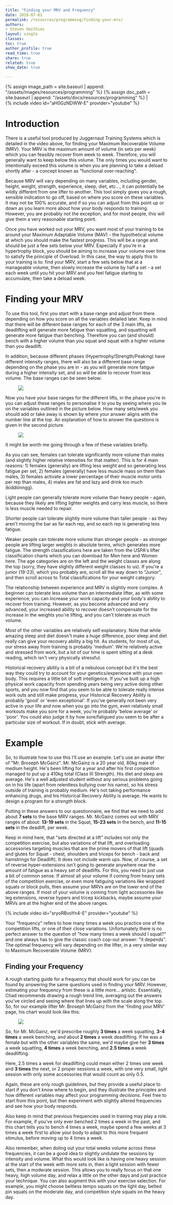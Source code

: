 ```yaml
---
title: "Finding your MRV and Frequency"
date: 2019-07-01
permalink: /resources/programming/finding-your-mrv/
authors:
- Steven Smithies
layout: single
classes:
toc: true
author_profile: true
read_time: true
share: true
related: true
show_date: true

---
```


{% assign image_path = site.baseurl | append: "/assets/images/resources/programming" %}
{% assign doc_path = site.baseurl | append: "/assets/docs/resources/programming" %}
  |  
{% include video id="aH0GzNDWW-E" provider="youtube" %}

# Introduction

There is a useful tool produced by Juggernaut Training Systems which is detailed in the video above, for finding your Maximum Recoverable Volume (MRV). Your MRV is the maximum amount of volume (in sets per week) which you can feasibly recover from week to week. Therefore, you will generally want to keep below this volume. The only times you would want to intentionally exceed this volume is when you are planning to take a deload shortly after - a concept known as "functional over-reaching".

Because MRV will vary depending on many variables, including gender, height, weight, strength, experience, sleep, diet, etc..., it can potentially be wildly different from one lifter to another. This tool simply gives you a rough, sensible indication to go off, based on where you score on these variables. It may not be 100% accurate, and if so you can adjust from this point up or down as you learn more about how your body responds to training. However, you are probably not the exception, and for most people, this will give them a very reasonable starting point.

Once you have worked out your MRV, you want most of your training to be around your Maximum Adaptable Volume (MAV) - the hypothetical volume at which you should make the fastest progress. This will be a range and should be just a few sets below your MRV. Especially if you're in a hypertrophy block, you should be aiming to increase your volume over time to satisfy the principle of Overload. In this case, the way to apply this to your training is to: find your MRV, start a few sets below that at a manageable volume, then slowly increase the volume by half a set - a set each week until you hit your MRV and you feel fatigue starting to accumulate, then take a deload week.

# Finding your MRV

To use this tool, first you start with a base range and adjust from there depending on how you score on all the variables detailed later. Keep in mind that there will be different base ranges for each of the 3 main lifts, as deadlifting will generate more fatigue than squatting, and squatting will generate more fatigue than benching. Therefore you can (and should) bench with a higher volume than you squat and squat with a higher volume than you deadlift.

In addition, because different phases (Hypertrophy/Strength/Peaking) have different intensity ranges, there will also be a different base range depending on the phase you are in - as you will generate more fatigue during a higher intensity set, and so will be able to recover from less volume. The base ranges can be seen below:

<figure>
  <img src="{{image_path}}/mrv1.png">
  <figcaption></figcaption>
</figure>

Now you have your base ranges for the different lifts, in the phase you're in you can adjust these ranges to personalise it to you by seeing where you lie on the variables outlined in the picture below. How many sets/week you should add or take away is shown by where your answer aligns with the number line at the top. An explanation of how to answer the questions is given in the second picture.

<figure>
  <img src="{{image_path}}/mrv2.png">
  <figcaption></figcaption>
</figure>


It might be worth me going through a few of these variables briefly.

As you can see, females can tolerate significantly more volume than males (and slightly higher relative intensities for that matter). This is for 4 main reasons: 1) females (generally) are lifting less weight and so generating less fatigue per set, 2) females (generally) have less muscle mass on them than males, 3) females activate a lower percentage of their muscle motor units per rep than males, 4) males are fat and lazy and drink too much (kiddiiinngg).

Light people can generally tolerate more volume than heavy people - again, because they likely are lifting lighter weights and carry less muscle, so there is less muscle needed to repair.

Shorter people can tolerate slightly more volume than taller people - as they aren't moving the bar as far each rep, and so each rep is generating less fatigue.

Weaker people can tolerate more volume than stronger people - as stronger people are lifting larger weights in absolute terms, which generates more fatigue. The strength classifications here are taken from the USPA's lifter classification charts which you can download for Men here and Women here. The age categories are on the left and the weight classes are along the top (sorry, they have slightly different weight classes to us). If you're a junior (19-23), which you probably are, scroll all the way down to "Junior", and then scroll across to Total classifications for your weight category.

The relationship between experience and MRV is slightly more complex. A beginner can tolerate less volume than an intermediate lifter, as with some experience, you can increase your work capacity and your body's ability to recover from training. However, as you become advanced and very advanced, your increased ability to recover doesn't compensate for the increase in the weights you're lifting, and you can't tolerate as much volume.

Most of the other variables are relatively self explanatory. Note that while amazing sleep and diet doesn't make a huge difference, poor sleep and diet really can give your recovery ability a big hit. As students, for most of us, our stress away from training is probably 'medium'. We're relatively active and stressed from work, but a lot of our time is spent sitting at a desk reading, which isn't very physically stressful.

Historical recovery ability is a bit of a nebulous concept but it's the best way they could try to account for your genetics/experience with your own body. This requires a little bit of soft intelligence. If you've built up a high physical work capacity from spending years being very active doing other sports, and you now find that you seem to be able to tolerate really intense work outs and still make progress, your Historical Recovery Ability is probably 'good' or 'even exceptional'. If you've generally not been very active in your life and now when you go into the gym, even relatively small workouts make you sore for a week, you're probably 'below average' or 'poor'. You could also judge it by how sore/fatigued you seem to be after a particular size of workout. If in doubt, stick with average.

# Example

So, to illustrate how to use this I'll use an example. Let's use an avatar lifter of "Mr. Broseph McGainz". Mr. McGainz is a 20 year old, 80kg male of medium height. He's been lifting for a year and after his first competition managed to put up a 410kg total (Class III Strength). His diet and sleep are average. He's a well adjusted student without any serious problems going on in his life (apart from relentless bullying over his name), so his stress outside of training is probably medium. He's not taking performance enhancing drugs, and his Historical Recovery Ability is average. He wants to design a program for a *strength block*.

Putting in these answers to our questionnaire, we find that we need to add about **7 sets** to the base MRV ranges. Mr. McGainz comes out with MRV ranges of about: **13-19 sets** in the Squat, **15-23 sets** in the bench, and **11-15 sets** in the deadlift, per week.

Keep in mind here, that "sets directed at a lift" includes not only the competition exercise, but also variations of that lift, and overloading accessories targeting muscles that are the prime movers of that lift (quads and glutes for Squat - chest, shoulders and triceps for bench - back and hamstrings for Deadlift). It does not include warm ups. Now, of course, a set of reverse hyper-extensions isn't going to generate anywhere near the amount of fatigue as a heavy set of deadlifts. For this, you need to just use a bit of common sense. If almost all your volume if coming from heavy sets of the competition exercise, or even more fatiguing variations like wrapped squats or block pulls, then assume your MRVs are on the lower end of the above ranges.  If most of your volume is coming from light accessories like leg extensions, reverse hypers and tricep kickbacks, maybe assume your MRVs are at the higher end of the above ranges.

{% include video id="sryoRBvoYn4-E" provider="youtube" %}

Your "frequency" refers to how many times a week you practice one of the competition lifts, or one of their close variations. Unfortunately there is no perfect answer to the question of "how many times a week should I squat?" and one always has to give the classic coach cop-out answer: "it depends". The optimal frequency will vary depending on the lifter, in a very similar way to Maximum Recoverable Volume (MRV).

## Finding your Frequency

A rough starting guide for a frequency that should work for you can be found by answering the same questions used in finding your MRV. However, estimating your frequency from these is a little more... artistic. Essentially, Chad recommends drawing a rough trend line, averaging out the answers you've circled and seeing where that lines up with the scale along the top. So, for our example lifter Mr. Broseph McGainz from the 'finding your MRV' page, his chart would look like this:

<figure>
  <img src="{{image_path}}/mrv3.png">
  <figcaption></figcaption>
</figure>


So, for Mr. McGainz, we'd prescribe roughly **3 times** a week squatting, **3-4 times** a week benching, and about **2 times** a week deadlifting. If he was a female but with the other variables the same, we'd maybe give her **3 times** a week squatting, **4 times** a week benching, and **2.5 times** a week deadlifting.

Here, 2.5 times a week for deadlifting could mean either 2 times one week and **3 times** the next, or 2 proper sessions a week, with one very small, light session with only some accessories that would count as only 0.5.

Again, these are only rough guidelines, but they provide a useful place to start if you don't know where to begin, and they illustrate the principles and how different variables may affect your programming decisions. Feel free to start from this point, but then experiment with slightly altered frequencies and see how your body responds.

Also keep in mind that previous frequencies used in training may play a role. For example, if you've only ever benched 2 times a week in the past, and this chart tells you to bench 4 times a week, maybe spend a few weeks at 3 times a week first to allow your body to adapt to this more frequent stimulus, before moving up to 4 times a week.

Also remember, when doling out your total weeks volume across these frequencies, it can be a good idea to slightly undulate the sessions by intensity and volume. What this would look like is having one heavy session at the start of the week with more sets in, then a light session with fewer sets, then a moderate session. This allows you to really focus on that one heavy, high volume day, and relax a little on the other days and just practice your technique. You can also augment this with your exercise selection. For example, you might choose beltless tempo squats on the light day, belted pin squats on the moderate day, and competition style squats on the heavy day.

